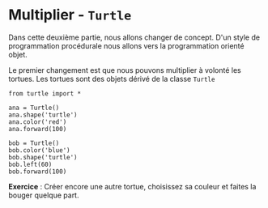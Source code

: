 # Multiplier - `Turtle`

Dans cette deuxième partie, nous allons changer de concept. D'un style de programmation procédurale nous allons vers la programmation orienté objet.

Le premier changement est que nous pouvons multiplier à volonté les tortues. Les tortues sont des objets dérivé de la classe `Turtle`

```{codeplay}
from turtle import *

ana = Turtle()
ana.shape('turtle')
ana.color('red')
ana.forward(100)

bob = Turtle()
bob.color('blue')
bob.shape('turtle')
bob.left(60)
bob.forward(100)
```

**Exercice** : Créer encore une autre tortue, choisissez sa couleur et faites la bouger quelque part.

